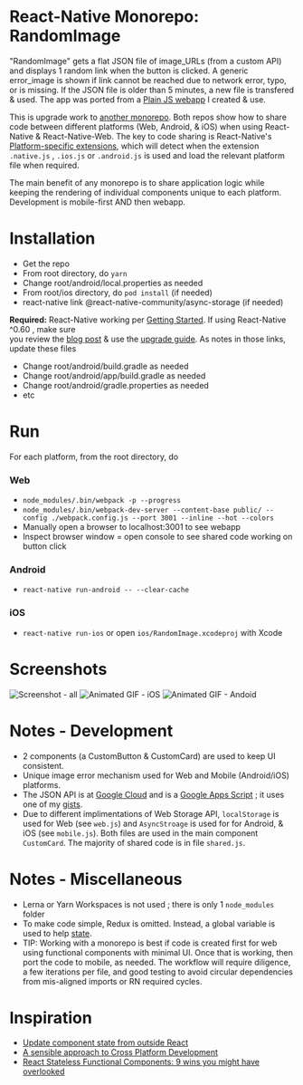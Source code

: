 React-Native Monorepo: RandomImage
=================
"RandomImage" gets a flat JSON file of image_URLs (from a custom API) and displays 1 random link when the button is clicked. A generic error_image is shown if link cannot be reached due to network error, typo, or is missing.  If the JSON file is older than 5 minutes, a new file is transfered & used. The app was ported from a [Plain JS webapp](https://contactstoolkit.com/demo/randomImage/viaBrowser.html) I created & use.

This is upgrade work to [another monorepo](https://github.com/og-pr/public_ticket.520). Both repos show how to share code between different platforms (Web, Android, & iOS) when using React-Native & React-Native-Web. The key to code sharing is React-Native's [Platform-specific extensions](https://facebook.github.io/react-native/docs/platform-specific-code.html#platform-specific-extensions), which will detect when the extension ```.native.js``` , ```.ios.js``` or ```.android.js``` is used and load the relevant platform file when required.

The main benefit of any monorepo is to share application logic while keeping the rendering of individual components unique to each platform. Development is mobile-first AND then webapp.

Installation
============

 * Get the repo
* From root directory, do ```yarn```
* Change root/android/local.properties as needed 
* From root/ios directory, do ```pod install``` (if needed)
* react-native link @react-native-community/async-storage (if needed)


**Required:** React-Native working per [Getting Started](https://facebook.github.io/react-native/docs/getting-started). If using React-Native ^0.60 , 
make sure    
you review the [blog post](https://facebook.github.io/react-native/blog/2019/07/03/version-60) & use the [upgrade guide](https://react-native-community.github.io/upgrade-helper/?from=0.59.8&to=0.60.4). As notes in those links, update these files
* Change root/android/build.gradle as needed 
* Change root/android/app/build.gradle as needed 
* Change root/android/gradle.properties as needed
* etc

Run
===

For each platform, from the root directory, do

### Web
* ```node_modules/.bin/webpack -p --progress```
* ```node_modules/.bin/webpack-dev-server --content-base public/ --config ./webpack.config.js --port 3001 --inline --hot --colors```
* Manually open a browser to localhost:3001 to see webapp 
* Inspect browser window = open console to see shared code working on button click

### Android
* ```react-native run-android -- --clear-cache```

### iOS
* ```react-native run-ios``` or open ```ios/RandomImage.xcodeproj``` with Xcode

Screenshots
===========

![Screenshot - all](https://github.com/og-pr/public_ticket.522/blob/master/RandomImage/_docs/monorepo_all.png)
![Animated GIF - iOS](https://github.com/og-pr/public_ticket.522/blob/master/RandomImage/_docs/ezgif-720_ios_c.gif)
![Animated GIF - Andoid](https://github.com/og-pr/public_ticket.522/blob/master/RandomImage/_docs/ezgif-720_android_c.gif)


Notes - Development 
===========
* 2 components (a CustomButton & CustomCard) are used to keep UI consistent.
* Unique image error mechanism used for Web and Mobile (Android/iOS) platforms. 
* The JSON API is at [Google Cloud](https://cloud.google.com/) and is a [Google Apps Script](https://developers.google.com/apps-script/) ; it uses one of my [gists](https://gist.github.com/ottograjeda/).
* Due to different implimentations of Web Storage API, ```localStorage``` is used for Web (see ```web.js```) and ```AsyncStroage``` is used for for Android, & iOS (see ```mobile.js```).  Both files are used in the main component ```CustomCard```. The majority of shared code is in file ```shared.js```.

Notes - Miscellaneous 
=====
* Lerna or Yarn Workspaces is not used ; there is only 1 ```node_modules``` folder
* To make code simple, Redux is omitted. Instead, a global variable is used to help [state](https://facebook.github.io/react-native/docs/state).
* TIP: Working with a monorepo is best if code is created first for web using functional components with minimal UI. Once that is working, then port the code to mobile, as needed. The workflow will require diligence, a few iterations per file, and good testing to avoid circular dependencies from mis-aligned imports or RN required cycles.

Inspiration
===========
* [Update component state from outside React](https://stackoverflow.com/questions/31856712/update-component-state-from-outside-react-on-server-response)
* [A sensible approach to Cross Platform Development](https://dev.to/kylessg/a-sensible-approach-to-cross-platform-development-with-react-and-react-native-57pk)
* [React Stateless Functional Components: 9 wins you might have overlooked](https://hackernoon.com/react-stateless-functional-components-nine-wins-you-might-have-overlooked-997b0d933dbc)
